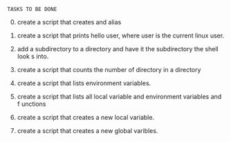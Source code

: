 	TASKS TO BE DONE
0. create a script that creates and alias

1. create a script that prints hello user, where user is the current linux user.

2. add a subdirectory to a directory and have it the subdirectory the shell look   s into.

3. create a script that counts the number of directory in a directory

4. create a script that lists environment variables.

5. create a script that lists all local variable and environment variables and f   unctions

6. create a script that creates a new local variable.

7. create a script that creates a new global varibles.


